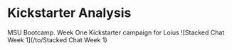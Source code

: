 # Kickstarter Analysis 
MSU Bootcamp. Week One Kickstarter campaign for Loius
![Stacked Chat Week 1](/to/Stacked Chat Week 1) 
